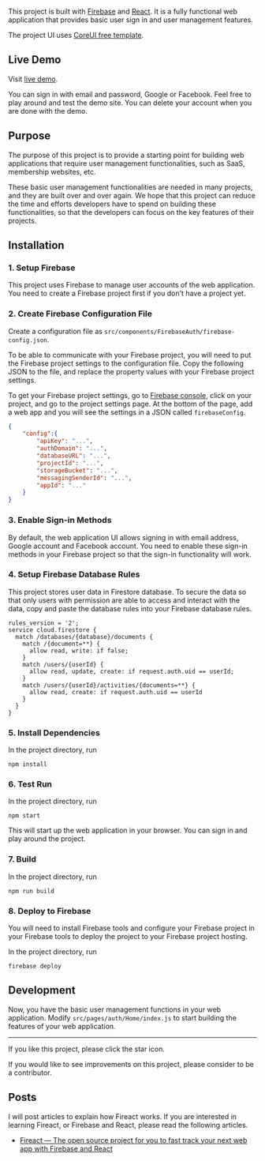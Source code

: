 This project is built with [Firebase](https://firebase.google.com/) and [React](https://reactjs.org/). It is a fully functional web application that provides basic user sign in and user management features.

The project UI uses [CoreUI free template](https://coreui.io/react/).

## Live Demo

Visit [live demo](https://fireact-e1bdc.firebaseapp.com/).

You can sign in with email and password, Google or Facebook. Feel free to play around and test the demo site. You can delete your account when you are done with the demo.

## Purpose

The purpose of this project is to provide a starting point for building web applications that require user management functionalities, such as SaaS, membership websites, etc.

These basic user management functionalities are needed in many projects, and they are built over and over again. We hope that this project can reduce the time and efforts developers have to spend on building these functionalities, so that the developers can focus on the key features of their projects.

## Installation

### 1. Setup Firebase

This project uses Firebase to manage user accounts of the web application. You need to create a Firebase project first if you don't have a project yet.

### 2. Create Firebase Configuration File

Create a configuration file as `src/components/FirebaseAuth/firebase-config.json`.

To be able to communicate with your Firebase project, you will need to put the Firebase project settings to the configuration file. Copy the following JSON to the file, and replace the property values with your Firebase project settings.

To get your Firebase project settings, go to [Firebase console](https://console.firebase.google.com/), click on your project, and go to the project settings page. At the bottom of the page, add a web app and you will see the settings in a JSON called `firebaseConfig`.

```json
{
    "config":{
        "apiKey": "...",
        "authDomain": "...",
        "databaseURL": "...",
        "projectId": "...",
        "storageBucket": "...",
        "messagingSenderId": "...",
        "appId": "..."
    }
}
```

### 3. Enable Sign-in Methods

By default, the web application UI allows signing in with email address, Google account and Facebook account. You need to enable these sign-in methods in your Firebase project so that the sign-in functionality will work.

### 4. Setup Firebase Database Rules

This project stores user data in Firestore database. To secure the data so that only users with permission are able to access and interact with the data, copy and paste the database rules into your Firebase database rules.

```
rules_version = '2';
service cloud.firestore {
  match /databases/{database}/documents {
    match /{document=**} {
      allow read, write: if false;
    }
    match /users/{userId} {
      allow read, update, create: if request.auth.uid == userId;
    }
    match /users/{userId}/activities/{documents=**} {
      allow read, create: if request.auth.uid == userId
    }
  }
}
```

### 5. Install Dependencies

In the project directory, run
```
npm install
```

### 6. Test Run

In the project directory, run
```
npm start
```

This will start up the web application in your browser. You can sign in and play around the project.

### 7. Build

In the project directory, run
```
npm run build
```

### 8. Deploy to Firebase

You will need to install Firebase tools and configure your Firebase project in your Firebase tools to deploy the project to your Firebase project hosting.

In the project directory, run
```
firebase deploy
```

## Development

Now, you have the basic user management functions in your web application. Modify `src/pages/auth/Home/index.js` to start building the features of your web application.

---

If you like this project, please click the star icon.

If you would like to see improvements on this project, please consider to be a contributor.

## Posts

I will post articles to explain how Fireact works. If you are interested in learning Fireact, or Firebase and React, please read the following articles.

- [Fireact — The open source project for you to fast track your next web app with Firebase and React](https://medium.com/@chaoming_li/fireact-the-open-source-project-for-you-to-fast-track-your-next-web-app-with-firebase-and-react-5ab98dcf9c93)